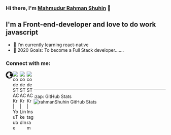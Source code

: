 ### Hi there, I'm [Mahmudur Rahman Shuhin][website] 👋

## I'm a Front-end-developer and love to do work javascript

- 🌱 I’m currently learning react-native
- 🥅 2020 Goals: To become a Full Stack developer.......

### Connect with me:

[<img align="left" alt="codeSTACKr.com" width="22px" src="https://raw.githubusercontent.com/iconic/open-iconic/master/svg/globe.svg" />][website]
[<img align="left" alt="codeSTACKr | YouTube" width="22px" src="https://cdn.jsdelivr.net/npm/simple-icons@v3/icons/facebook.svg" />][facebook]
[<img align="left" alt="codeSTACKr | LinkedIn" width="22px" src="https://cdn.jsdelivr.net/npm/simple-icons@v3/icons/linkedin.svg" />][linkedin]
[<img align="left" alt="codeSTACKr | Instagram" width="22px" src="https://cdn.jsdelivr.net/npm/simple-icons@v3/icons/instagram.svg" />][instagram]

## <br />

---

  <summary>:zap: GitHub Stats</summary>
  <img align="left" alt="rahmanShuhin GitHub Stats" src="https://github-readme-stats.codestackr.vercel.app/api?username=rahmanShuhin&show_icons=true&hide_border=true" />

[website]: https://mr-shuhin.web.app
[instagram]: https://www.instagram.com/shuhin_who
[linkedin]: https://www.linkedin.com/in/mahmudur-rahman-suhin-b61b31194
[facebook]: https://www.facebook.com/suhin.rahman
